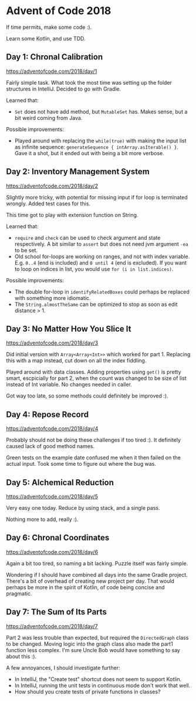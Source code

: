 Advent of Code 2018
===================

If time permits, make some code :).

Learn some Kotlin, and use TDD.

Day 1: Chronal Calibration
--------------------------

<https://adventofcode.com/2018/day/1>

Fairly simple task. What took the most time was setting up the folder structures in IntelliJ. Decided to go with Gradle.

Learned that:

* `Set` does not have add method, but `MutableSet` has. Makes sense, but a bit weird coming from Java.

Possible improvements:

* Played around with replacing the `while(true)` with making the input list as infinite sequence:
`generateSequence { intArray.asIterable() }`. Gave it a shot, but it ended out with being a bit more verbose.


Day 2: Inventory Management System
----------------------------------

<https://adventofcode.com/2018/day/2>

Slightly more tricky, with potential for missing input if for loop is terminated wrongly. Added test cases for this.
 
This time got to play with extension function on String.

Learned that:

* `require` and `check` can be used to check argument and state respectively. A bit similar to `assert` but does not need
jvm argument `-ea` to be set.
* Old school for-loops are working on ranges, and not with index variable. E.g. `0..4` (end is included) and 
`0 until 4` (end is excluded). If you want to loop on indices in list, you would use `for (i in list.indices)`.

Possible improvements:

* The double for-loop in `identifyRelatedBoxes` could perhaps be replaced with something more idiomatic. 
* The `String.almostTheSame` can be optimized to stop as soon as edit distance > 1.


Day 3: No Matter How You Slice It
---------------------------------

<https://adventofcode.com/2018/day/3>

Did initial version with `Array<Array<Int>>` which worked for part 1. Replacing this with a map instead, cut down on all
the index fiddling.

Played around with data classes. Adding properties using `get()` is pretty smart, escpicially for part 2, when the count
was changed to be size of list instead of Int variable. No changes needed in caller.

Got way too late, so some methods could definitely be improved :).


Day 4: Repose Record
--------------------

<https://adventofcode.com/2018/day/4>

Probably should not be doing these challenges if too tired :). It definitely caused lack of good method names. 

Green tests on the example date confused me when it then failed on the actual input. Took some time to figure out where
the bug was.

Day 5: Alchemical Reduction
---------------------------

<https://adventofcode.com/2018/day/5>

Very easy one today. Reduce by using stack, and a single pass.

Nothing more to add, really :).


Day 6: Chronal Coordinates
--------------------------

<https://adventofcode.com/2018/day/6>

Again a bit too tired, so naming a bit lacking. Puzzle itself was fairly simple.

Wondering if I should have combined all days into the same Gradle project. There's a bit of overhead of creating new
project per day. That would perhaps be more in the spirit of Kotlin, of code being concise and pragmatic.

Day 7: The Sum of Its Parts
---------------------------

<https://adventofcode.com/2018/day/7>

Part 2 was less trouble than expected, but required the `DirectedGraph` class to be changed. Moving logic into the graph
class also made the part1 function less complex. I'm sure Uncle Bob would have something to say about this :).

A few annoyances, I should investigate further:
* In IntelliJ, the "Create test" shortcut does not seem to support Kotlin.
* In IntelliJ, running the unit tests in continuous mode don't work that well.
* How should you create tests of private functions in classes?
 
